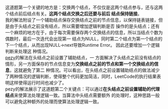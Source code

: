 这道题第一个关键的地方是：交换两个结点，不仅仅是这两个结点参与，还与这两个结点前后结点有关。**这两个结点交换之后还要与前后
结点保持链接**。  
我的解法附设了一个辅助结点保存交换结点之前的节点信息，以保持链表链接，但是由于头结点之前没有结点，所以需要增加逻辑判断是否
操作的是头结点；还有一个麻烦的地方在于，由于每次需要保存两个交换结点的信息，所以当结点个数为偶数时，最后一次迭代会出现第一
结点为NULL，同时第二个结点为第一个结点的下一个结点，从而出现NULL->next导致Runtime Error。 因此还要增加一个逻辑判断来处理这
种情况。  
[pezy](https://github.com/pezy/LeetCode/tree/master/023.%20Swap%20Nodes%20in%20Pairs)的解法在头结点之前设置了辅助结点，一
方面解决了头结点之前没有结点的情形，另一方面保存的节点信息变为**交换结点之前的节点和第一个交换结点的信息**，这就避免了第二
种情况。可以看出，在头结点之前设置辅助结点的做法减少了两种情况的逻辑判断，使得整个代码更加简洁，同时，LeetCode的执行结果表
明这样使得运行时间也减少了。  
pezy的解法展示了这道题第二个关键点：可以通过**在头结点之前设置辅助的代理结点**来使算法处理逻辑一致。当算法中头结点需要额外
的处理时，这种思路一般可以避免这种额外的处理而使算法处理逻辑一致。
